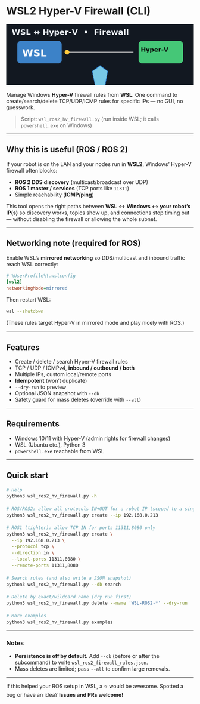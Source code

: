 # WSL2 Hyper-V Firewall (CLI)

<p align="center">
  <a href="assets/wsl_hyperv_firewall.gif">
    <img src="assets/wsl_hyperv_firewall.gif" alt="Demo GIF" width="720">
  </a>
</p>


Manage Windows **Hyper-V** firewall rules from **WSL**. One command to create/search/delete TCP/UDP/ICMP rules for specific IPs — no GUI, no guesswork.

> Script: `wsl_ros2_hv_firewall.py` (run inside WSL; it calls `powershell.exe` on Windows)

---

## Why this is useful (ROS / ROS 2)

If your robot is on the LAN and your nodes run in **WSL2**, Windows’ Hyper-V firewall often blocks:

* **ROS 2 DDS discovery** (multicast/broadcast over UDP)
* **ROS 1 master / services** (TCP ports like `11311`)
* Simple reachability (**ICMP/ping**)

This tool opens the right paths between **WSL ↔ Windows ↔ your robot’s IP(s)** so discovery works, topics show up, and connections stop timing out — without disabling the firewall or allowing the whole subnet.

---

## Networking note (required for ROS)

Enable WSL’s **mirrored networking** so DDS/multicast and inbound traffic reach WSL correctly:

```ini
# %UserProfile%\.wslconfig
[wsl2]
networkingMode=mirrored
```

Then restart WSL:

```bash
wsl --shutdown
```

(These rules target Hyper-V in mirrored mode and play nicely with ROS.)

---

## Features

* Create / delete / search Hyper-V firewall rules
* TCP / UDP / ICMPv4, **inbound / outbound / both**
* Multiple IPs, custom local/remote ports
* **Idempotent** (won’t duplicate)
* `--dry-run` to preview
* Optional JSON snapshot with `--db`
* Safety guard for mass deletes (override with `--all`)

---

## Requirements

* Windows 10/11 with Hyper-V (admin rights for firewall changes)
* WSL (Ubuntu etc.), Python 3
* `powershell.exe` reachable from WSL

---

## Quick start

```bash
# Help
python3 wsl_ros2_hv_firewall.py -h

# ROS/ROS2: allow all protocols IN+OUT for a robot IP (scoped to a single host)
python3 wsl_ros2_hv_firewall.py create --ip 192.168.0.213

# ROS1 (tighter): allow TCP IN for ports 11311,8080 only
python3 wsl_ros2_hv_firewall.py create \
  --ip 192.168.0.213 \
  --protocol tcp \
  --direction in \
  --local-ports 11311,8080 \
  --remote-ports 11311,8080

# Search rules (and also write a JSON snapshot)
python3 wsl_ros2_hv_firewall.py --db search

# Delete by exact/wildcard name (dry run first)
python3 wsl_ros2_hv_firewall.py delete --name 'WSL-ROS2-*' --dry-run

# More examples
python3 wsl_ros2_hv_firewall.py examples
```

---

### Notes

* **Persistence is off by default.** Add `--db` (before or after the subcommand) to write `wsl_ros2_firewall_rules.json`.
* Mass deletes are limited; pass `--all` to confirm large removals.

---

If this helped your ROS setup in WSL, a ⭐️ would be awesome.
Spotted a bug or have an idea? **Issues and PRs welcome!**
